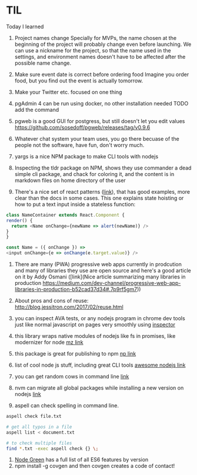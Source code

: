 # TIL
Today I learned 

1. Project names change 
Specially for MVPs, the name chosen at the beginning of the project will probably change even before launching. We can use a nickname for the project, so that the name used in the settings, and environment names doesn't have to be affected after the possible name change. 

1. Make sure event date is correct before ordering food
Imagine you order food, but you find out the event is actually tomorrow.

1. Make your Twitter etc. focused on one thing

1. pgAdmin 4 can be run using docker, no other installation needed 
TODO add the command

1. pgweb is a good GUI for postgress, but still doesn't let you edit values
https://github.com/sosedoff/pgweb/releases/tag/v0.9.6

1. Whatever chat system your team uses, you go there becuase of the people not the software, have fun, don't worry much.

1. yargs is a nice NPM package to make CLI tools with nodejs

1. Inspecting the tldr package on NPM, shows they use commander a dead simple cli package, and chack for coloring it, and the content is in markdown files on home directory of the user

1. There's a nice set of react patterns ([link](http://reactpatterns.com/#state-hoisting)), that has good examples, more clear than the docs in some cases.
  This one explains state hoisting or how to put a text input inside a stateless function:
  ```javascript
  class NameContainer extends React.Component {
  render() {
    return <Name onChange={newName => alert(newName)} />
  }
}

const Name = ({ onChange }) =>
  <input onChange={e => onChange(e.target.value)} />
``` 
  
1. There are many (PWA) progressive web apps currently in prodcution and many of libraries they use are open source and here's a good article on it by Addy Osmani ([link](Nice article summarizing many libraries in production https://medium.com/dev-channel/progressive-web-app-libraries-in-production-b52cad37d34#.7p9rf5gm7)) 

1. About pros and cons of reuse: http://blog.jessitron.com/2017/02/reuse.html

1. you can inspect AVA tests, or any nodejs program in chrome dev tools just like normal javascript on pages very smoothly using [inspector](https://github.com/jaridmargolin/inspect-process)

1. this library wraps native modules of nodejs like fs in promises, like modernizer for node [mz link](https://github.com/normalize/mz)

1. this package is great for publishing to npm [np link](https://github.com/sindresorhus/np)
1. list of cool node js stuff, including great CLI tools [awesome nodejs link](https://github.com/sindresorhus/awesome-nodejs#command-line-apps)
1. you can get random cows in command line [link](https://www.npmjs.com/package/cows)
1. nvm can migrate all global packages while installing a new version on nodejs [link](https://github.com/creationix/nvm#migrating-global-packages-while-installing)
1. aspell can check spelling in command line. 
```bash
aspell check file.txt 

# get all typos in a file
aspell list < document.txt 

# to check multiple files
find *.txt -exec aspell check {} \;
```
1. [Node Green](https://node.green) has a full list of all ES6 features by version 
1. npm install -g covgen and then covgen <your email address> creates a code of contact! 
